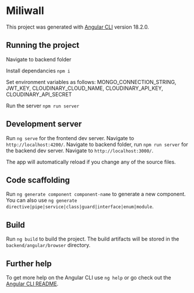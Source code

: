 # Miliwall

This project was generated with [Angular CLI](https://github.com/angular/angular-cli) version 18.2.0.

## Running the project

Navigate to backend folder

Install dependancies `npm i`

Set environment variables as follows: MONGO_CONNECTION_STRING, JWT_KEY, CLOUDINARY_CLOUD_NAME, CLOUDINARY_API_KEY, CLOUDINARY_API_SECRET

Run the server `npm run server`

## Development server

Run `ng serve` for the frontend dev server. Navigate to `http://localhost:4200/`.
Navigate to backend folder, run `npm run server` for the backend dev server. Navigate to `http://localhost:3000/`.

The app will automatically reload if you change any of the source files.

## Code scaffolding

Run `ng generate component component-name` to generate a new component. You can also use `ng generate directive|pipe|service|class|guard|interface|enum|module`.

## Build

Run `ng build` to build the project. The build artifacts will be stored in the `backend/angular/browser` directory.

## Further help

To get more help on the Angular CLI use `ng help` or go check out the [Angular CLI README](https://github.com/angular/angular-cli/blob/master/README.md).

